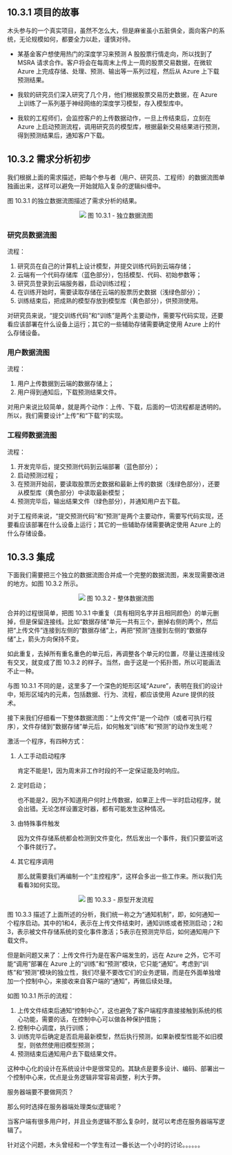 
## 10.3.1 项目的故事

木头参与的一个真实项目，虽然不怎么大，但是麻雀虽小五脏俱全，面向客户的系统，无论规模如何，都要全力以赴，谨慎对待。

- 某基金客户想使用热门的深度学习来预测 A 股股票行情走向，所以找到了 MSRA 请求合作。客户将会在每周末上传上一周的股票交易数据，在微软 Azure 上完成存储、处理、预测、输出等一系列过程，然后从 Azure 上下载预测结果。

- 我软的研究员们深入研究了几个月，他们根据股票交易历史数据，在 Azure 上训练了一系列基于神经网络的深度学习模型，存入模型库中。

- 我软的工程师们，会监控客户的上传数据动作，一旦上传结束后，立刻在 Azure 上启动预测流程，调用研究员的模型库，根据最新交易结果进行预测，得到预测结果后，通知客户下载。

## 10.3.2 需求分析初步

我们根据上面的需求描述，把每个参与者（用户、研究员、工程师）的数据流图单独画出来，这样可以避免一开始就陷入复杂的逻辑纠缠中。

图 10.3.1 的独立数据流图描述了需求分析的结果。

<div align="center">
<img src="Images/Slide12.JPG"/>
图 10.3.1 - 独立数据流图
</div>

### 研究员数据流图

流程：

1. 研究员在自己的计算机上设计模型，并提交训练代码到云端存储；
2. 云端有一个代码存储库（蓝色部分），包括模型、代码、初始参数等；
3. 研究员登录到云端服务器，启动训练过程；
4. 在训练开始时，需要读取存储在云端的股票历史数据（浅绿色部分）；
5. 训练结束后，把成熟的模型存放到模型库（黄色部分），供预测使用。

对研究员来说，“提交训练代码”和“训练”是两个主要动作，需要写代码实现，还要看应该部署在什么设备上运行；其它的一些辅助存储需要确定使用 Azure 上的什么存储设备。

### 用户数据流图

流程：

1. 用户上传数据到云端的数据存储上；
2. 用户得到通知后，下载预测结果文件。

对用户来说比较简单，就是两个动作：上传、下载，后面的一切流程都是透明的。所以，我们需要设计“上传”和“下载”的实现。

### 工程师数据流图

流程：

1. 开发完毕后，提交预测代码到云端部署（蓝色部分）；
2. 启动预测过程；
3. 在预测开始前，要读取股票历史数据和最新上传的数据（浅绿色部分），还要从模型库（黄色部分）中读取最新模型；
4. 预测完毕后，输出结果文件（绿色部分），并通知用户去下载。

对于工程师来说，“提交预测代码”和“预测”是两个主要动作，需要写代码实现，还要看应该部署在什么设备上运行；其它的一些辅助存储需要确定使用 Azure 上的什么存储设备。

## 10.3.3 集成

下面我们需要把三个独立的数据流图合并成一个完整的数据流图，来发现需要改进的地方。如图 10.3.2 所示。

<div align="center">
<img src="Images/Slide13.JPG"/>
图 10.3.2 - 整体数据流图
</div>

合并的过程很简单，把图 10.3.1 中重复（具有相同名字并且相同颜色）的单元删掉，但是保留连接线。比如“数据存储”单元一共有三个，删掉右侧的两个，然后把“上传文件”连接到左侧的“数据存储”上，再把“预测”连接到左侧的“数据存储”上，箭头方向保持不变。

如此重复，去掉所有重名重色的单元后，再调整各个单元的位置，尽量让连接线没有交叉，就变成了图 10.3.2 的样子。当然，由于这是一个拓扑图，所以可能画法不止一种。

与图 10.3.1 不同的是，这里多了一个深色的矩形区域“Azure”，表明在我们的设计中，矩形区域内的元素，包括数据、行为、流程，都应该使用 Azure 提供的技术。

接下来我们仔细看一下整体数据流图：“上传文件”是一个动作（或者可执行程序），文件存储到“数据存储”单元后，如何触发“训练”和“预测”的动作发生呢？

激活一个程序，有四种方式：

1. 人工手动启动程序
  
   肯定不能是1，因为周末非工作时段的不一定保证能及时响应。 

2. 定时启动；

   也不能是2，因为不知道用户何时上传数据，如果正上传一半时启动程序，就会出错。无论怎样设置定时器，都有可能发生这种情况。

3. 由特殊事件触发
   
   因为文件存储系统都会检测到文件变化，然后发出一个事件，我们只要监听这个事件就行了。

4. 其它程序调用

   那么就需要我们再编制一个“主控程序”，这样会多出一些工作来。所以我们先看看3如何实现。

<div align="center">
<img src="Images/Slide14.JPG"/>
图 10.3.3 - 原型开发流程
</div>

图 10.3.3 描述了上面所述的分析，我们统一称之为“通知机制”，即，如何通知一个程序启动。其中的1和4，表示在上传文件结束时，通知训练或者预测启动；2和3，表示被文件存储系统的变化事件激活；5表示在预测完毕后，如何通知用户下载文件。


但是新问题又来了：上传文件行为是在客户端发生的，远在 Azure 之外，它不可能“调用”部署在 Azure 上的“训练”和“预测”模块，它只能“通知”。考虑到“训练”和“预测”模块的独立性，我们尽量不要改它们的业务逻辑，而是在外面单独增加一个控制中心，来接收来自客户端的“通知”，再做后续处理。


如图 10.3.1 所示的流程：
1. 上传文件结束后通知“控制中心”，这也避免了客户端程序直接接触到系统的核心功能，需要的话，在控制中心可以做各种保护措施；
2. 控制中心调度，执行训练；
3. 训练完毕后确定是否启用最新模型，然后执行预测，如果新模型性能不如旧模型，则依然使用旧模型预测；
4. 预测结束后通知用户去下载结果文件。

这种中心化的设计在系统设计中是很常见的。其缺点是要多设计、编码、部署出一个控制中心来，优点是业务逻辑非常容易调整，利大于弊。


服务器端要不要做网页？

那么何时选择在服务器端处理类似逻辑呢？

当客户端有很多用户时，并且业务逻辑不那么复杂时，就可以考虑在服务器端写逻辑了。

针对这个问题，木头曾经和一个学生有过一番长达一个小时的讨论。。。。。。